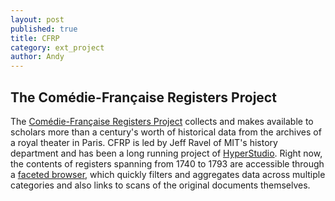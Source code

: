 ```yaml
---
layout: post
published: true
title: CFRP
category: ext_project
author: Andy
---
```


## The Comédie-Française Registers Project

The [Comédie-Française Registers Project](http://hyperstudio.mit.edu/projects/comedie-francaise-registers-project/) collects and makes available to scholars more than a century's worth of historical data from the archives of a royal theater in Paris. CFRP is led by Jeff Ravel of MIT's history department and has been a long running project of [HyperStudio](http://hyperstudio.mit.edu). Right now, the contents of registers spanning from 1740 to 1793 are accessible through a [faceted browser](http://app.cfregisters.org/registers), which quickly filters and aggregates data across multiple categories and also links to scans of the original documents themselves.
